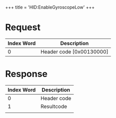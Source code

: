 +++
title = 'HID:EnableGyroscopeLow'
+++

# Request

| Index Word | Description                |
|------------|----------------------------|
| 0          | Header code \[0x00130000\] |

# Response

| Index Word | Description |
|------------|-------------|
| 0          | Header code |
| 1          | Resultcode  |
|            |             |